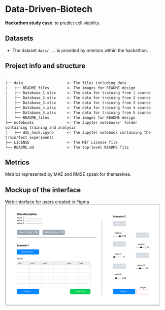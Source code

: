 # Data-Driven-Biotech

**Hackathon study case**: to predict cell viability.

## Datasets

- The dataset `data/...` is provided by mentors within the hackathon.

## Project info and structure


```text
.
├── data                    <- The files including data
│   ├── README_files        <- The images for README design
│   ├── Database_1.xlsx     <- The data for training from 1 source
│   ├── Database_2.xlsx     <- The data for training from 2 source
│   ├── Database_3.xlsx     <- The data for training from 3 source
│   ├── Database_4.xlsx     <- The data for training from 4 source
│   ├── Database_5.xlsx     <- The data for training from 5 source
│   └── README_files        <- The images for README design
├── notebooks               <- The Jupyter notebooks' folder containing training and analysis
│   ├── ddb_hack.ipynb      <- The Jupyter notebook containing the train/test experiments
├── LICENSE                 <- The MIT License file 
└── README.md               <- The top-level README file

```


## Metrics

Metrics represented by MAE and RMSE speak for themselves.



## Mockup of the interface

Web-interface for users created in Figma <img src="/mockup.png" alt="mockup"/>
